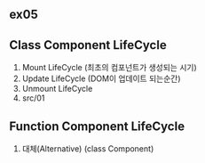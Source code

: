 ## ex05

## Class Component LifeCycle

1. Mount LifeCycle (최초의 컴포넌트가 생성되는 시기)
2. Update LifeCycle (DOM이 업데이트 되는순간)
3. Unmount LifeCycle
4. src/01

## Function Component LifeCycle

1. 대체(Alternative) (class Component)
